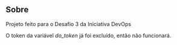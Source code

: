 ## Sobre

Projeto feito para o Desafio 3 da Iniciativa DevOps

O token da variável *do_token* já foi excluído, então não funcionará.
